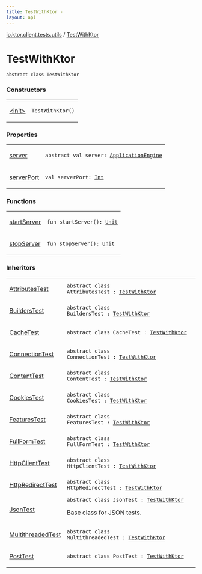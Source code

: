 ```yaml
---
title: TestWithKtor - 
layout: api
---
```


<div class='api-docs-breadcrumbs'><a href="../index.html">io.ktor.client.tests.utils</a> / <a href="./index.html">TestWithKtor</a></div>

# TestWithKtor

<div class="signature"><code><span class="keyword">abstract</span> <span class="keyword">class </span><span class="identifier">TestWithKtor</span></code></div>

### Constructors

<table class="api-docs-table">
<tbody>
<tr>
<td markdown="1">

<a href="-init-.html">&lt;init&gt;</a>


</td>
<td markdown="1">
<div class="signature"><code><span class="identifier">TestWithKtor</span><span class="symbol">(</span><span class="symbol">)</span></code></div>

</td>
</tr>
</tbody>
</table>

### Properties

<table class="api-docs-table">
<tbody>
<tr>
<td markdown="1">

<a href="server.html">server</a>


</td>
<td markdown="1">
<div class="signature"><code><span class="keyword">abstract</span> <span class="keyword">val </span><span class="identifier">server</span><span class="symbol">: </span><a href="../../io.ktor.server.engine/-application-engine/index.html"><span class="identifier">ApplicationEngine</span></a></code></div>

</td>
</tr>
<tr>
<td markdown="1">

<a href="server-port.html">serverPort</a>


</td>
<td markdown="1">
<div class="signature"><code><span class="keyword">val </span><span class="identifier">serverPort</span><span class="symbol">: </span><a href="https://kotlinlang.org/api/latest/jvm/stdlib/kotlin/-int/index.html"><span class="identifier">Int</span></a></code></div>

</td>
</tr>
</tbody>
</table>

### Functions

<table class="api-docs-table">
<tbody>
<tr>
<td markdown="1">

<a href="start-server.html">startServer</a>


</td>
<td markdown="1">
<div class="signature"><code><span class="keyword">fun </span><span class="identifier">startServer</span><span class="symbol">(</span><span class="symbol">)</span><span class="symbol">: </span><a href="https://kotlinlang.org/api/latest/jvm/stdlib/kotlin/-unit/index.html"><span class="identifier">Unit</span></a></code></div>

</td>
</tr>
<tr>
<td markdown="1">

<a href="stop-server.html">stopServer</a>


</td>
<td markdown="1">
<div class="signature"><code><span class="keyword">fun </span><span class="identifier">stopServer</span><span class="symbol">(</span><span class="symbol">)</span><span class="symbol">: </span><a href="https://kotlinlang.org/api/latest/jvm/stdlib/kotlin/-unit/index.html"><span class="identifier">Unit</span></a></code></div>

</td>
</tr>
</tbody>
</table>

### Inheritors

<table class="api-docs-table">
<tbody>
<tr>
<td markdown="1">

<a href="../../io.ktor.client.tests/-attributes-test/index.html">AttributesTest</a>


</td>
<td markdown="1">
<div class="signature"><code><span class="keyword">abstract</span> <span class="keyword">class </span><span class="identifier">AttributesTest</span>&nbsp;<span class="symbol">:</span>&nbsp;<a href="./index.md"><span class="identifier">TestWithKtor</span></a></code></div>

</td>
</tr>
<tr>
<td markdown="1">

<a href="../../io.ktor.client.tests/-builders-test/index.html">BuildersTest</a>


</td>
<td markdown="1">
<div class="signature"><code><span class="keyword">abstract</span> <span class="keyword">class </span><span class="identifier">BuildersTest</span>&nbsp;<span class="symbol">:</span>&nbsp;<a href="./index.md"><span class="identifier">TestWithKtor</span></a></code></div>

</td>
</tr>
<tr>
<td markdown="1">

<a href="../../io.ktor.client.tests/-cache-test/index.html">CacheTest</a>


</td>
<td markdown="1">
<div class="signature"><code><span class="keyword">abstract</span> <span class="keyword">class </span><span class="identifier">CacheTest</span>&nbsp;<span class="symbol">:</span>&nbsp;<a href="./index.md"><span class="identifier">TestWithKtor</span></a></code></div>

</td>
</tr>
<tr>
<td markdown="1">

<a href="../../io.ktor.client.tests/-connection-test/index.html">ConnectionTest</a>


</td>
<td markdown="1">
<div class="signature"><code><span class="keyword">abstract</span> <span class="keyword">class </span><span class="identifier">ConnectionTest</span>&nbsp;<span class="symbol">:</span>&nbsp;<a href="./index.md"><span class="identifier">TestWithKtor</span></a></code></div>

</td>
</tr>
<tr>
<td markdown="1">

<a href="../../io.ktor.client.tests/-content-test/index.html">ContentTest</a>


</td>
<td markdown="1">
<div class="signature"><code><span class="keyword">abstract</span> <span class="keyword">class </span><span class="identifier">ContentTest</span>&nbsp;<span class="symbol">:</span>&nbsp;<a href="./index.md"><span class="identifier">TestWithKtor</span></a></code></div>

</td>
</tr>
<tr>
<td markdown="1">

<a href="../../io.ktor.client.tests/-cookies-test/index.html">CookiesTest</a>


</td>
<td markdown="1">
<div class="signature"><code><span class="keyword">abstract</span> <span class="keyword">class </span><span class="identifier">CookiesTest</span>&nbsp;<span class="symbol">:</span>&nbsp;<a href="./index.md"><span class="identifier">TestWithKtor</span></a></code></div>

</td>
</tr>
<tr>
<td markdown="1">

<a href="../../io.ktor.client.tests/-features-test/index.html">FeaturesTest</a>


</td>
<td markdown="1">
<div class="signature"><code><span class="keyword">abstract</span> <span class="keyword">class </span><span class="identifier">FeaturesTest</span>&nbsp;<span class="symbol">:</span>&nbsp;<a href="./index.md"><span class="identifier">TestWithKtor</span></a></code></div>

</td>
</tr>
<tr>
<td markdown="1">

<a href="../../io.ktor.client.tests/-full-form-test/index.html">FullFormTest</a>


</td>
<td markdown="1">
<div class="signature"><code><span class="keyword">abstract</span> <span class="keyword">class </span><span class="identifier">FullFormTest</span>&nbsp;<span class="symbol">:</span>&nbsp;<a href="./index.md"><span class="identifier">TestWithKtor</span></a></code></div>

</td>
</tr>
<tr>
<td markdown="1">

<a href="../../io.ktor.client.tests/-http-client-test/index.html">HttpClientTest</a>


</td>
<td markdown="1">
<div class="signature"><code><span class="keyword">abstract</span> <span class="keyword">class </span><span class="identifier">HttpClientTest</span>&nbsp;<span class="symbol">:</span>&nbsp;<a href="./index.md"><span class="identifier">TestWithKtor</span></a></code></div>

</td>
</tr>
<tr>
<td markdown="1">

<a href="../../io.ktor.client.tests/-http-redirect-test/index.html">HttpRedirectTest</a>


</td>
<td markdown="1">
<div class="signature"><code><span class="keyword">abstract</span> <span class="keyword">class </span><span class="identifier">HttpRedirectTest</span>&nbsp;<span class="symbol">:</span>&nbsp;<a href="./index.md"><span class="identifier">TestWithKtor</span></a></code></div>

</td>
</tr>
<tr>
<td markdown="1">

<a href="../../io.ktor.client.features.json.tests/-json-test/index.html">JsonTest</a>


</td>
<td markdown="1">
<div class="signature"><code><span class="keyword">abstract</span> <span class="keyword">class </span><span class="identifier">JsonTest</span>&nbsp;<span class="symbol">:</span>&nbsp;<a href="./index.md"><span class="identifier">TestWithKtor</span></a></code></div>

Base class for JSON tests.


</td>
</tr>
<tr>
<td markdown="1">

<a href="../../io.ktor.client.tests/-multithreaded-test/index.html">MultithreadedTest</a>


</td>
<td markdown="1">
<div class="signature"><code><span class="keyword">abstract</span> <span class="keyword">class </span><span class="identifier">MultithreadedTest</span>&nbsp;<span class="symbol">:</span>&nbsp;<a href="./index.md"><span class="identifier">TestWithKtor</span></a></code></div>

</td>
</tr>
<tr>
<td markdown="1">

<a href="../../io.ktor.client.tests/-post-test/index.html">PostTest</a>


</td>
<td markdown="1">
<div class="signature"><code><span class="keyword">abstract</span> <span class="keyword">class </span><span class="identifier">PostTest</span>&nbsp;<span class="symbol">:</span>&nbsp;<a href="./index.md"><span class="identifier">TestWithKtor</span></a></code></div>

</td>
</tr>
</tbody>
</table>
